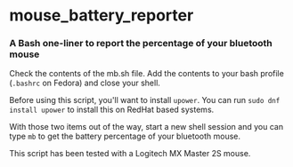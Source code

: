 # mouse_battery_reporter
### A Bash one-liner to report the percentage of your bluetooth mouse

Check the contents of the mb.sh file. Add the contents to your bash profile (```.bashrc``` on Fedora) and close your shell.

Before using this script, you'll want to install ```upower```. You can run ```sudo dnf install upower``` to install this on RedHat based systems.

With those two items out of the way, start a new shell session and you can type ```mb``` to get the battery percentage of your bluetooth mouse.

This script has been tested with a Logitech MX Master 2S mouse.

